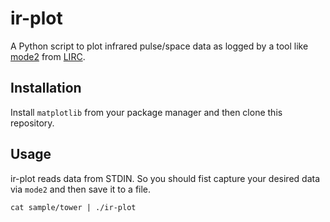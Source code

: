 # ir-plot

A Python script to plot infrared pulse/space data as logged by a tool like [mode2](http://www.lirc.org/html/mode2.html) from [LIRC](http://www.lirc.org/).

## Installation

Install `matplotlib` from your package manager and then clone this repository.

## Usage

ir-plot reads data from STDIN. So you should fist capture your desired data via `mode2` and then save it to a file.

`cat sample/tower | ./ir-plot`
